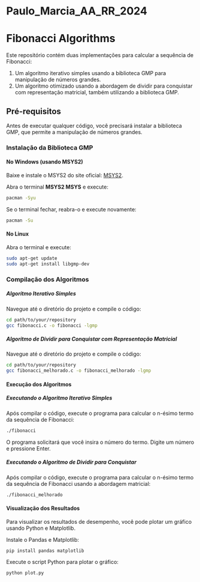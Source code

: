 # Paulo_Marcia_AA_RR_2024
# Fibonacci Algorithms

Este repositório contém duas implementações para calcular a sequência de Fibonacci:
1. Um algoritmo iterativo simples usando a biblioteca GMP para manipulação de números grandes.
2. Um algoritmo otimizado usando a abordagem de dividir para conquistar com representação matricial, também utilizando a biblioteca GMP.

## Pré-requisitos

Antes de executar qualquer código, você precisará instalar a biblioteca GMP, que permite a manipulação de números grandes.

### Instalação da Biblioteca GMP

#### No Windows (usando MSYS2)

Baixe e instale o MSYS2 do site oficial: [MSYS2](https://www.msys2.org/).

Abra o terminal **MSYS2 MSYS** e execute:

```bash
pacman -Syu
```

Se o terminal fechar, reabra-o e execute novamente:

```bash
pacman -Su
```
#### No Linux 

Abra o terminal e execute:

```bash
sudo apt-get update
sudo apt-get install libgmp-dev
```

### Compilação dos Algoritmos

##### Algoritmo Iterativo Simples

Navegue até o diretório do projeto e compile o código:

```bash
cd path/to/your/repository
gcc fibonacci.c -o fibonacci -lgmp
```

##### Algoritmo de Dividir para Conquistar com Representação Matricial

Navegue até o diretório do projeto e compile o código:

```bash
cd path/to/your/repository
gcc fibonacci_melhorado.c -o fibonacci_melhorado -lgmp
```

#### Execução dos Algoritmos

##### Executando o Algoritmo Iterativo Simples

Após compilar o código, execute o programa para calcular o n-ésimo termo da sequência de Fibonacci:

```bash
./fibonacci
```

O programa solicitará que você insira o número do termo. Digite um número e pressione Enter.

##### Executando o Algoritmo de Dividir para Conquistar

Após compilar o código, execute o programa para calcular o n-ésimo termo da sequência de Fibonacci usando a abordagem matricial:

```bash
./fibonacci_melhorado
```

#### Visualização dos Resultados

Para visualizar os resultados de desempenho, você pode plotar um gráfico usando Python e Matplotlib.

Instale o Pandas e Matplotlib:

```bash
pip install pandas matplotlib
```

Execute o script Python para plotar o gráfico:

```bash
python plot.py
```





